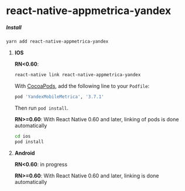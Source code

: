# react-native-appmetrica-yandex
##### Install
```sh 
yarn add react-native-appmetrica-yandex
```
1. **IOS**

    **RN<0.60**:

    ```sh
    react-native link react-native-appmetrica-yandex
    ```

    With [CocoaPods](https://guides.cocoapods.org/using/getting-started.html), add the following line to
    your `Podfile`:

    ```sh
    pod 'YandexMobileMetrica', '3.7.1'
    ```

    Then run `pod install`.

    **RN>=0.60**:
    With React Native 0.60 and later, linking of pods is done automatically

    ```sh
    cd ios
    pod install
    ```
2. **Android**

    **RN<0.60**:
       in progress
       
    **RN>=0.60**:
    With React Native 0.60 and later, linking is done automatically

